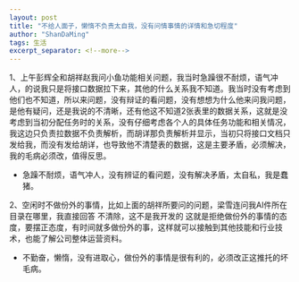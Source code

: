 ```yaml
---
layout: post
title: "不给人面子，懒惰不负责太自我，没有问情事情的详情和急切程度"
author: "ShanDaMing"
tags: 生活
excerpt_separator: <!--more-->
---
```


1、上午彭辉全和胡祥赵我问小鱼功能相关问题，<!--more-->我当时急躁很不耐烦，语气冲人，的说我只是将接口数据拉下来，其他的什么关系我不知道。我当时没有考虑到他们也不知道，所以来问题，没有辩证的看问题，没有想想为什么他来问我问题，是他有疑问，还是我说的不清晰，还有他这不知道2张表里的数据关系，这就是没考虑到当初分配任务时的关系，没有仔细考虑各个人的具体任务功能和相关情况，我这边只负责拉数据不负责解析，而胡详那负责解析并显示，当初只将接口文档只发给我，而没有发给胡详，也导致他不清楚表的数据，这是主要矛盾，必须解决，我的毛病必须改，值得反思。
* 急躁不耐烦，语气冲人，没有辨证的看问题，没有解决矛盾，太自私，我是蠢猪。

2、空闲时不做份外的事情，比如上面的胡祥所要问的问题，梁雪连问我AI件所在目录在哪里，我直接回答 不清除，这不是我开发的 这就是拒绝做份外的事情的态度，要摆正态度，有时间就多做份外的事，这样就可以接触到其他技能和行业技术，也能了解公司整体运营资料。
* 不勤奋，懒惰，没有进取心，做份外的事情是很有利的，必须改正这推托的坏毛病。
